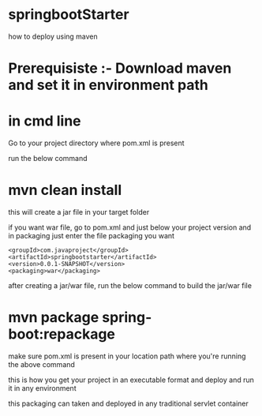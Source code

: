 # springbootStarter

how to deploy using maven

# Prerequisiste :- Download maven and set it in environment path

# in cmd line
Go to your project directory where pom.xml is present

run the below command
# mvn clean install
this will create a jar file in your target folder 

   if you want war file, go to pom.xml and just below your project version and in packaging just enter the file packaging you want

    <groupId>com.javaproject</groupId>
    <artifactId>springbootstarter</artifactId>
    <version>0.0.1-SNAPSHOT</version>
    <packaging>war</packaging>

after creating a jar/war file, run the below command to build the jar/war file
#  mvn package spring-boot:repackage
make sure pom.xml is present in your location path where you're running the above command     

this is how you get your project in an executable format and deploy and run it in any environment

this packaging can taken and deployed in any traditional servlet container 